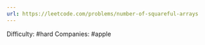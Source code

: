 ```yaml
---
url: https://leetcode.com/problems/number-of-squareful-arrays
---
```


Difficulty: #hard
Companies: #apple